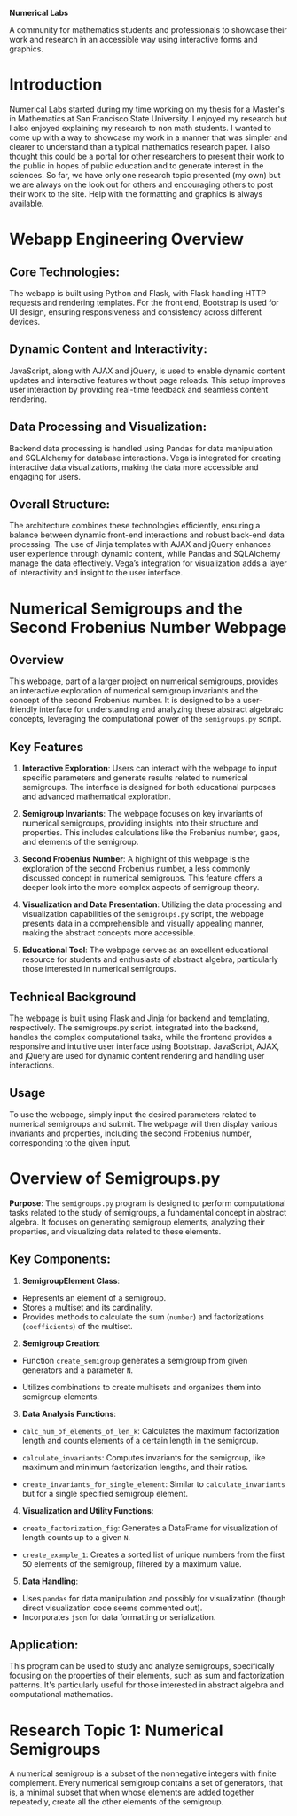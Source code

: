 **Numerical Labs**

A community for mathematics students and professionals to showcase their work and research in an accessible way using interactive forms and graphics.

# Introduction

Numerical Labs started during my time working on my thesis for a Master's in Mathematics at San Francisco State University. I enjoyed my research but I also enjoyed explaining my research to non math students. I wanted to come up with a way to showcase my work in a manner that was simpler and clearer to understand than a typical mathematics research paper. I also thought this could be a portal for other researchers to present their work to the public in hopes of public education and to generate interest in the sciences. So far, we have only one research topic presented (my own) but we are always on the look out for others and encouraging others to post their work to the site. Help with the formatting and graphics is always available. 

# Webapp Engineering Overview

## Core Technologies:
The webapp is built using Python and Flask, with Flask handling HTTP requests and rendering templates. For the front end, Bootstrap is used for UI design, ensuring responsiveness and consistency across different devices.

## Dynamic Content and Interactivity:
JavaScript, along with AJAX and jQuery, is used to enable dynamic content updates and interactive features without page reloads. This setup improves user interaction by providing real-time feedback and seamless content rendering.

## Data Processing and Visualization:
Backend data processing is handled using Pandas for data manipulation and SQLAlchemy for database interactions. Vega is integrated for creating interactive data visualizations, making the data more accessible and engaging for users.

## Overall Structure:
The architecture combines these technologies efficiently, ensuring a balance between dynamic front-end interactions and robust back-end data processing. The use of Jinja templates with AJAX and jQuery enhances user experience through dynamic content, while Pandas and SQLAlchemy manage the data effectively. Vega’s integration for visualization adds a layer of interactivity and insight to the user interface.


# Numerical Semigroups and the Second Frobenius Number Webpage

## Overview

This webpage, part of a larger project on numerical semigroups, provides an interactive exploration of numerical semigroup invariants and the concept of the second Frobenius number. It is designed to be a user-friendly interface for understanding and analyzing these abstract algebraic concepts, leveraging the computational power of the `semigroups.py` script.

## Key Features

1. **Interactive Exploration**: Users can interact with the webpage to input specific parameters and generate results related to numerical semigroups. The interface is designed for both educational purposes and advanced mathematical exploration.

2. **Semigroup Invariants**: The webpage focuses on key invariants of numerical semigroups, providing insights into their structure and properties. This includes calculations like the Frobenius number, gaps, and elements of the semigroup.

3. **Second Frobenius Number**: A highlight of this webpage is the exploration of the second Frobenius number, a less commonly discussed concept in numerical semigroups. This feature offers a deeper look into the more complex aspects of semigroup theory.

4. **Visualization and Data Presentation**: Utilizing the data processing and visualization capabilities of the `semigroups.py` script, the webpage presents data in a comprehensible and visually appealing manner, making the abstract concepts more accessible.

5. **Educational Tool**: The webpage serves as an excellent educational resource for students and enthusiasts of abstract algebra, particularly those interested in numerical semigroups.

## Technical Background

The webpage is built using Flask and Jinja for backend and templating, respectively. The semigroups.py script, integrated into the backend, handles the complex computational tasks, while the frontend provides a responsive and intuitive user interface using Bootstrap. JavaScript, AJAX, and jQuery are used for dynamic content rendering and handling user interactions.

## Usage

To use the webpage, simply input the desired parameters related to numerical semigroups and submit. The webpage will then display various invariants and properties, including the second Frobenius number, corresponding to the given input.


# Overview of Semigroups.py

**Purpose**: The `semigroups.py` program is designed to perform computational tasks related to the study of semigroups, a fundamental concept in abstract algebra. It focuses on generating semigroup elements, analyzing their properties, and visualizing data related to these elements.

## Key Components:

1. **SemigroupElement Class**:

* Represents an element of a semigroup.
* Stores a multiset and its cardinality.
* Provides methods to calculate the sum (`number`) and factorizations (`coefficients`) of the multiset.

2. **Semigroup Creation**:

* Function `create_semigroup` generates a semigroup from given generators and a parameter `N`.

* Utilizes combinations to create multisets and organizes them into semigroup elements.

3. **Data Analysis Functions**:

* `calc_num_of_elements_of_len_k`: Calculates the maximum factorization length and counts elements of a certain length in the semigroup.

* `calculate_invariants`: Computes invariants for the semigroup, like maximum and minimum factorization lengths, and their ratios.

* `create_invariants_for_single_element`: Similar to `calculate_invariants` but for a single specified semigroup element.

4. **Visualization and Utility Functions**:

* `create_factorization_fig`: Generates a DataFrame for visualization of length counts up to a given `N`.

* `create_example_1`: Creates a sorted list of unique numbers from the first 50 elements of the semigroup, filtered by a maximum value.

5. **Data Handling**:

* Uses `pandas` for data manipulation and possibly for visualization (though direct visualization code seems commented out).
* Incorporates `json` for data formatting or serialization.

## Application:

This program can be used to study and analyze semigroups, specifically focusing on the properties of their elements, such as sum and factorization patterns. It's particularly useful for those interested in abstract algebra and computational mathematics.



# Research Topic 1: Numerical Semigroups

A numerical semigroup is a subset of the nonnegative integers with finite complement. Every numerical semigroup contains a set of generators, that is, a minimal subset that when whose elements are added together repeatedly, create all the other elements of the semigroup. 
